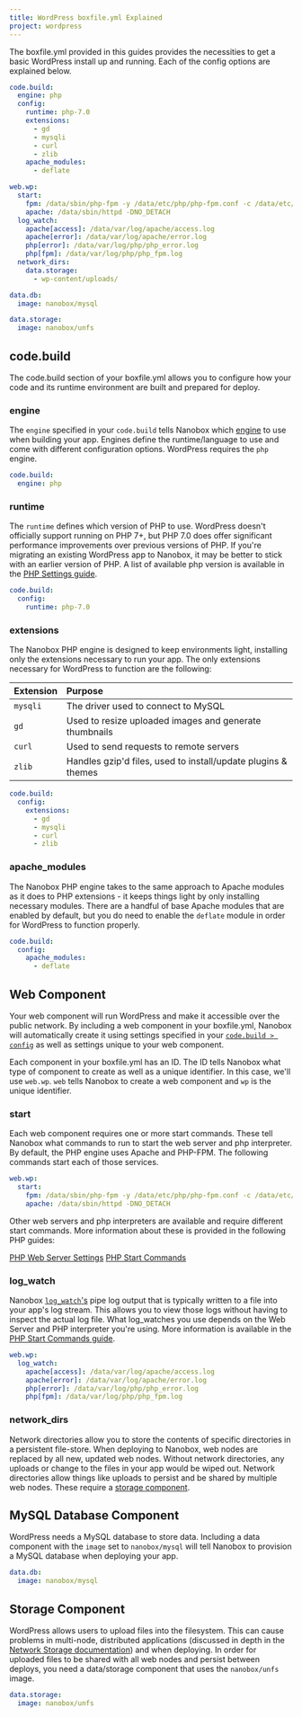 ```yaml
---
title: WordPress boxfile.yml Explained
project: wordpress
---
```


The boxfile.yml provided in this guides provides the necessities to get a basic WordPress install up and running. Each of the config options are explained below.

```yaml
code.build:
  engine: php
  config:
    runtime: php-7.0
    extensions:
      - gd
      - mysqli
      - curl
      - zlib
    apache_modules:
      - deflate

web.wp:
  start:
    fpm: /data/sbin/php-fpm -y /data/etc/php/php-fpm.conf -c /data/etc/php/php.ini
    apache: /data/sbin/httpd -DNO_DETACH
  log_watch:
    apache[access]: /data/var/log/apache/access.log
    apache[error]: /data/var/log/apache/error.log
    php[error]: /data/var/log/php/php_error.log
    php[fpm]: /data/var/log/php/php_fpm.log
  network_dirs:
    data.storage:
      - wp-content/uploads/

data.db:
  image: nanobox/mysql

data.storage:
  image: nanobox/unfs
```

## code.build
The code.build section of your boxfile.yml allows you to configure how your code and its runtime environment are built and prepared for deploy.

### engine
The `engine` specified in your `code.build` tells Nanobox which [engine](https://docs.nanobox.io/engines/) to use when building your app. Engines define the runtime/language to use and come with different configuration options. WordPress requires the `php` engine.

```yaml
code.build:
  engine: php
```

### runtime
The `runtime` defines which version of PHP to use. WordPress doesn't officially support running on PHP 7+, but PHP 7.0 does offer significant performance improvements over previous versions of PHP. If you're migrating an existing WordPress app to Nanobox, it may be better to stick with an earlier version of PHP. A list of available php version is available in the [PHP Settings guide](/php/config/php-settings/#runtime).

```yaml
code.build:
  config:
    runtime: php-7.0
```

### extensions
The Nanobox PHP engine is designed to keep environments light, installing only the extensions necessary to run your app. The only extensions necessary for WordPress to function are the following:

| Extension | Purpose                                                       |
|:----------|:--------------------------------------------------------------|
| `mysqli`  | The driver used to connect to MySQL                           |
| `gd`      | Used to resize uploaded images and generate thumbnails        |
| `curl`    | Used to send requests to remote servers                       |
| `zlib`    | Handles gzip'd files, used to install/update plugins & themes |

```yaml
code.build:
  config:
    extensions:
      - gd
      - mysqli
      - curl
      - zlib
```

### apache_modules
The Nanobox PHP engine takes to the same approach to Apache modules as it does to PHP extensions - it keeps things light by only installing necessary modules. There are a handful of base Apache modules that are enabled by default, but you do need to enable the `deflate` module in order for WordPress to function properly.

```yaml
code.build:
  config:
    apache_modules:
      - deflate
```

## Web Component
Your web component will run WordPress and make it accessible over the public network. By including a web component in your boxfile.yml, Nanobox will automatically create it using settings specified in your [`code.build > config`](#code-build) as well as settings unique to your web component.

Each component in your boxfile.yml has an ID. The ID tells Nanobox what type of component to create as well as a unique identifier. In this case, we'll use `web.wp`. `web` tells Nanobox to create a web component and `wp` is the unique identifier.

### start
Each web component requires one or more start commands. These tell Nanobox what commands to run to start the web server and php interpreter. By default, the PHP engine uses Apache and PHP-FPM. The following commands start each of those services.

```yaml
web.wp:
  start:
    fpm: /data/sbin/php-fpm -y /data/etc/php/php-fpm.conf -c /data/etc/php/php.ini
    apache: /data/sbin/httpd -DNO_DETACH
```

Other web servers and php interpreters are available and require different start commands. More information about these is provided in the following PHP guides:

[PHP Web Server Settings](http://localhost:4567/php/config/web-server-settings/)
[PHP Start Commands](http://localhost:4567/php/config/start/)

### log_watch
Nanobox [`log_watch`'s](https://docs.nanobox.io/app-config/app-logs/) pipe log output that is typically written to a file into your app's log stream. This allows you to view those logs without having to inspect the actual log file. What log_watches you use depends on the Web Server and PHP interpreter you're using. More information is available in the [PHP Start Commands guide](http://localhost:4567/php/config/start/).

```yaml
web.wp:
  log_watch:
    apache[access]: /data/var/log/apache/access.log
    apache[error]: /data/var/log/apache/error.log
    php[error]: /data/var/log/php/php_error.log
    php[fpm]: /data/var/log/php/php_fpm.log
```

### network_dirs
Network directories allow you to store the contents of specific directories in a persistent file-store. When deploying to Nanobox, web nodes are replaced by all new, updated web nodes. Without network directories, any uploads or change to the files in your app would be wiped out. Network directories allow things like uploads to persist and be shared by multiple web nodes. These require a [storage component](#storage-component).

## MySQL Database Component
WordPress needs a MySQL database to store data. Including a data component with the `image` set to `nanobox/mysql` will tell Nanobox to provision a MySQL database when deploying your app.

```yaml
data.db:
  image: nanobox/mysql
```

## Storage Component
WordPress allows users to upload files into the filesystem. This can cause problems in multi-node, distributed applications (discussed in depth in the [Network Storage documentation](https://docs.nanobox.io/app-config/network-storage/)) and when deploying. In order for uploaded files to be shared with all web nodes and persist between deploys, you need a data/storage component that uses the `nanobox/unfs` image.

```yaml
data.storage:
  image: nanobox/unfs
```

